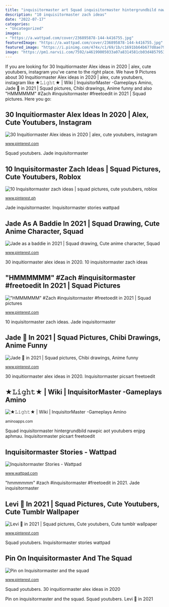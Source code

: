 ```yaml
---
title: "inquisitormaster art Squad inquisitormaster hintergrundbild nawpic aot youtubers enjpg aphmau"
description: "10 inquisitormaster zach ideas"
date: "2022-07-17"
categories:
- "Uncategorized"
images:
- "https://a.wattpad.com/cover/236895878-144-k416755.jpg"
featuredImage: "https://a.wattpad.com/cover/236895878-144-k416755.jpg"
featured_image: "https://i.pinimg.com/474x/c1/69/1b/c1691bb64b677d8ae7965a0c6d68707a.jpg"
image: "https://pm1.narvii.com/7592/a46199005033a07a8314581cb03d4857953db856r1-1057-2043v2_hq.jpg"
---
```


If you are looking for 30 Inquitiormaster Alex ideas in 2020 | alex, cute youtubers, instagram you've came to the right place. We have 9 Pictures about 30 Inquitiormaster Alex ideas in 2020 | alex, cute youtubers, instagram like ★𝙻𝚒𝚐𝚑𝚝★ | Wiki | InquisitorMaster -Gameplays Amino, Jade 💚 in 2021 | Squad pictures, Chibi drawings, Anime funny and also &quot;HMMMMMM&quot; #Zach #inquisitormaster #freetoedit in 2021 | Squad pictures. Here you go:

## 30 Inquitiormaster Alex Ideas In 2020 | Alex, Cute Youtubers, Instagram

![30 Inquitiormaster Alex ideas in 2020 | alex, cute youtubers, instagram](https://i.pinimg.com/280x280_RS/59/24/1f/59241f252ab5fa1243eb8ae01768da32.jpg "Inquisitormaster zacharyzaxor")

<small>www.pinterest.com</small>

Squad youtubers. Jade inquisitormaster

## 10 Inquisitormaster Zach Ideas | Squad Pictures, Cute Youtubers, Roblox

![10 Inquisitormaster zach ideas | squad pictures, cute youtubers, roblox](https://i.pinimg.com/474x/c1/69/1b/c1691bb64b677d8ae7965a0c6d68707a.jpg "Jade inquisitormaster")

<small>www.pinterest.ph</small>

Jade inquisitormaster. Inquisitormaster stories wattpad

## Jade As A Baddie In 2021 | Squad Drawing, Cute Anime Character, Squad

![Jade as a baddie in 2021 | Squad drawing, Cute anime character, Squad](https://i.pinimg.com/736x/1a/08/d5/1a08d56702214b8f43ab7d34c0dae535.jpg "Inquisitormaster picsart freetoedit")

<small>www.pinterest.com</small>

30 inquitiormaster alex ideas in 2020. 10 inquisitormaster zach ideas

## &quot;HMMMMMM&quot; #Zach #inquisitormaster #freetoedit In 2021 | Squad Pictures

![&quot;HMMMMMM&quot; #Zach #inquisitormaster #freetoedit in 2021 | Squad pictures](https://i.pinimg.com/736x/f2/e2/d9/f2e2d9e3130cfb3e49f050cd8a40a097.jpg "Squad inquisitormaster hintergrundbild nawpic aot youtubers enjpg aphmau")

<small>www.pinterest.com</small>

10 inquisitormaster zach ideas. Jade inquisitormaster

## Jade 💚 In 2021 | Squad Pictures, Chibi Drawings, Anime Funny

![Jade 💚 in 2021 | Squad pictures, Chibi drawings, Anime funny](https://i.pinimg.com/736x/b6/38/6a/b6386a70031b7610308ae201668b6d20.jpg "10 inquisitormaster zach ideas")

<small>www.pinterest.com</small>

30 inquitiormaster alex ideas in 2020. Inquisitormaster picsart freetoedit

## ★𝙻𝚒𝚐𝚑𝚝★ | Wiki | InquisitorMaster -Gameplays Amino

![★𝙻𝚒𝚐𝚑𝚝★ | Wiki | InquisitorMaster -Gameplays Amino](https://pm1.narvii.com/7592/a46199005033a07a8314581cb03d4857953db856r1-1057-2043v2_hq.jpg "Squad inquisitormaster hintergrundbild nawpic aot youtubers enjpg aphmau")

<small>aminoapps.com</small>

Squad inquisitormaster hintergrundbild nawpic aot youtubers enjpg aphmau. Inquisitormaster picsart freetoedit

## Inquisitormaster Stories - Wattpad

![Inquisitormaster Stories - Wattpad](https://a.wattpad.com/cover/236895878-144-k416755.jpg "Inquisitormaster nawpic enjpg")

<small>www.wattpad.com</small>

&quot;hmmmmmm&quot; #zach #inquisitormaster #freetoedit in 2021. Jade inquisitormaster

## Levi 🖤 In 2021 | Squad Pictures, Cute Youtubers, Cute Tumblr Wallpaper

![Levi 🖤 in 2021 | Squad pictures, Cute youtubers, Cute tumblr wallpaper](https://i.pinimg.com/736x/8a/fc/36/8afc36d39e51c6d5e28b42c6a4f48fb5.jpg "Inquisitormaster stories wattpad")

<small>www.pinterest.com</small>

Squad youtubers. Inquisitormaster stories wattpad

## Pin On Inquisitormaster And The Squad

![Pin on Inquisitormaster and the squad](https://i.pinimg.com/736x/8a/7e/18/8a7e18187658c28c568ca6a33d6b3e80.jpg "10 inquisitormaster zach ideas")

<small>www.pinterest.com</small>

Squad youtubers. 30 inquitiormaster alex ideas in 2020

Pin on inquisitormaster and the squad. Squad youtubers. Levi 🖤 in 2021
